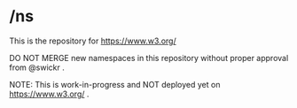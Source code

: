 
# /ns

This is the repository for https://www.w3.org/

DO NOT MERGE new namespaces in this repository without proper approval from @swickr .

NOTE: This is work-in-progress and NOT deployed yet on https://www.w3.org/ .

